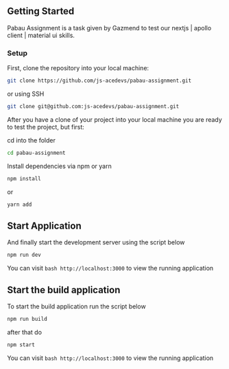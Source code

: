 ## Getting Started

Pabau Assignment is a task given by Gazmend to test our nextjs | apollo client | material ui skills.

### Setup

First, clone the repository into your local machine:

```bash
git clone https://github.com/js-acedevs/pabau-assignment.git
```

or using SSH

```bash
git clone git@github.com:js-acedevs/pabau-assignment.git
```

After you have a clone of your project into your local machine you are ready to test the project, but first:

cd into the folder

```bash
cd pabau-assignment
```

Install dependencies via npm or yarn

```bash
npm install
```

or

```bash
yarn add
```

## Start Application

And finally start the development server using the script below

```bash
npm run dev
```

You can visit `bash http://localhost:3000` to view the running application

## Start the build application

To start the build application run the script below

```bash
npm run build
```

after that do

```bash
npm start
```

You can visit `bash http://localhost:3000` to view the running application
